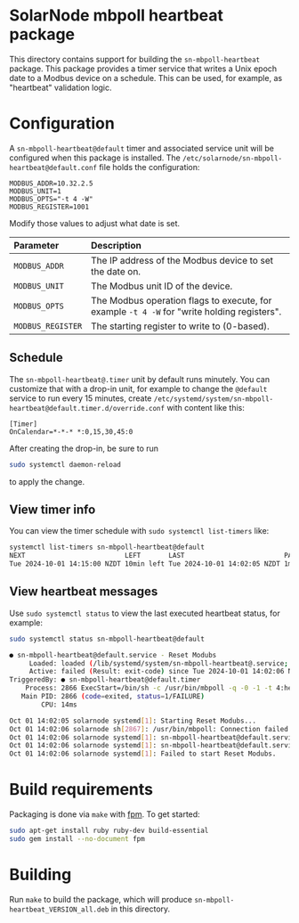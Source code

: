 # SolarNode mbpoll heartbeat package

This directory contains support for building the `sn-mbpoll-heartbeat` package. This package
provides a timer service that writes a Unix epoch date to a Modbus device on a schedule.
This can be used, for example, as "heartbeat" validation logic.

# Configuration

A `sn-mbpoll-heartbeat@default` timer and associated service unit will be configured when this
package is installed. The `/etc/solarnode/sn-mbpoll-heartbeat@default.conf` file holds
the configuration:

```
MODBUS_ADDR=10.32.2.5
MODBUS_UNIT=1
MODBUS_OPTS="-t 4 -W"
MODBUS_REGISTER=1001
```
Modify those values to adjust what date is set.

| Parameter | Description |
|:----------|:------------|
| `MODBUS_ADDR` | The IP address of the Modbus device to set the date on. |
| `MODBUS_UNIT` | The Modbus unit ID of the device. |
| `MODBUS_OPTS` | The Modbus operation flags to execute, for example `-t 4 -W` for "write holding registers". |
| `MODBUS_REGISTER` | The starting register to write to (0-based). |

## Schedule

The `sn-mbpoll-heartbeat@.timer` unit by default runs minutely. You can customize that with a drop-in
unit, for example to change the `@default` service to run every 15 minutes, create
`/etc/systemd/system/sn-mbpoll-heartbeat@default.timer.d/override.conf` with content like this:

```
[Timer]
OnCalendar=*-*-* *:0,15,30,45:0
```

After creating the drop-in, be sure to run

```sh
sudo systemctl daemon-reload
```

to apply the change.

## View timer info

You can view the timer schedule with `sudo systemctl list-timers` like:

```sh
systemctl list-timers sn-mbpoll-heartbeat@default
NEXT                         LEFT       LAST                         PASSED       UNIT                          ACTIVATES
Tue 2024-10-01 14:15:00 NZDT 10min left Tue 2024-10-01 14:02:05 NZDT 1min 57s ago sn-mbpoll-heartbeat@default.timer sn-mbpoll-heartbeat@default.service
```

## View heartbeat messages

Use `sudo systemctl status` to view the last executed heartbeat status, for example:

```sh
sudo systemctl status sn-mbpoll-heartbeat@default

● sn-mbpoll-heartbeat@default.service - Reset Modubs
     Loaded: loaded (/lib/systemd/system/sn-mbpoll-heartbeat@.service; static)
     Active: failed (Result: exit-code) since Tue 2024-10-01 14:02:06 NZDT; 3min 29s ago
TriggeredBy: ● sn-mbpoll-heartbeat@default.timer
    Process: 2866 ExecStart=/bin/sh -c /usr/bin/mbpoll -q -0 -1 -t 4:hex -a ${MODBUS_UNIT} -r ${MODBUS_REGISTER} ${MODBUS_ADDR} ${MODBUS_DATA} (code=exited, status=1/FAILUR>
   Main PID: 2866 (code=exited, status=1/FAILURE)
        CPU: 14ms

Oct 01 14:02:05 solarnode systemd[1]: Starting Reset Modubs...
Oct 01 14:02:06 solarnode sh[2867]: /usr/bin/mbpoll: Connection failed: Operation now in progress.
Oct 01 14:02:06 solarnode systemd[1]: sn-mbpoll-heartbeat@default.service: Main process exited, code=exited, status=1/FAILURE
Oct 01 14:02:06 solarnode systemd[1]: sn-mbpoll-heartbeat@default.service: Failed with result 'exit-code'.
Oct 01 14:02:06 solarnode systemd[1]: Failed to start Reset Modubs.
```

# Build requirements

Packaging is done via `make` with [fpm][fpm]. To get started:

```sh
sudo apt-get install ruby ruby-dev build-essential
sudo gem install --no-document fpm
```

# Building

Run `make` to build the package, which will produce `sn-mbpoll-heartbeat_VERSION_all.deb` in
this directory.

[fpm]: https://github.com/jordansissel/fpm
